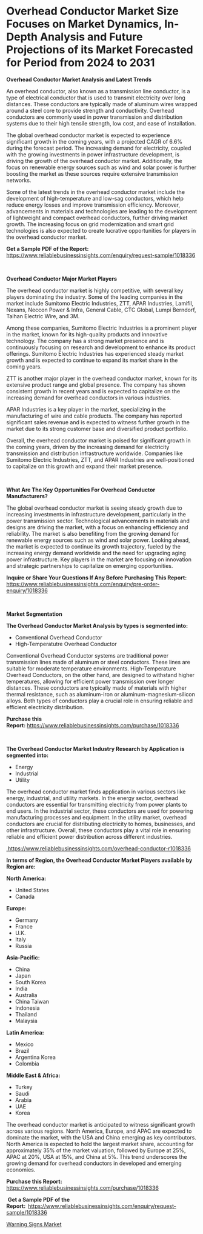 <p><h1>Overhead Conductor Market Size Focuses on Market Dynamics, In-Depth Analysis and Future Projections of its Market Forecasted for Period from 2024 to 2031</h1></p><p><strong>Overhead Conductor Market Analysis and Latest Trends</strong></p>
<p><p>An overhead conductor, also known as a transmission line conductor, is a type of electrical conductor that is used to transmit electricity over long distances. These conductors are typically made of aluminum wires wrapped around a steel core to provide strength and conductivity. Overhead conductors are commonly used in power transmission and distribution systems due to their high tensile strength, low cost, and ease of installation.</p><p>The global overhead conductor market is expected to experience significant growth in the coming years, with a projected CAGR of 6.6% during the forecast period. The increasing demand for electricity, coupled with the growing investments in power infrastructure development, is driving the growth of the overhead conductor market. Additionally, the focus on renewable energy sources such as wind and solar power is further boosting the market as these sources require extensive transmission networks.</p><p>Some of the latest trends in the overhead conductor market include the development of high-temperature and low-sag conductors, which help reduce energy losses and improve transmission efficiency. Moreover, advancements in materials and technologies are leading to the development of lightweight and compact overhead conductors, further driving market growth. The increasing focus on grid modernization and smart grid technologies is also expected to create lucrative opportunities for players in the overhead conductor market.</p></p>
<p><strong>Get a Sample PDF of the Report:&nbsp;</strong> <a href="https://www.reliablebusinessinsights.com/enquiry/request-sample/1018336">https://www.reliablebusinessinsights.com/enquiry/request-sample/1018336</a></p>
<p>&nbsp;</p>
<p><strong>Overhead Conductor Major Market Players</strong></p>
<p><p>The overhead conductor market is highly competitive, with several key players dominating the industry. Some of the leading companies in the market include Sumitomo Electric Industries, ZTT, APAR Industries, Lamifil, Nexans, Neccon Power & Infra, General Cable, CTC Global, Lumpi Berndorf, Taihan Electric Wire, and 3M.</p><p>Among these companies, Sumitomo Electric Industries is a prominent player in the market, known for its high-quality products and innovative technology. The company has a strong market presence and is continuously focusing on research and development to enhance its product offerings. Sumitomo Electric Industries has experienced steady market growth and is expected to continue to expand its market share in the coming years.</p><p>ZTT is another major player in the overhead conductor market, known for its extensive product range and global presence. The company has shown consistent growth in recent years and is expected to capitalize on the increasing demand for overhead conductors in various industries.</p><p>APAR Industries is a key player in the market, specializing in the manufacturing of wire and cable products. The company has reported significant sales revenue and is expected to witness further growth in the market due to its strong customer base and diversified product portfolio.</p><p>Overall, the overhead conductor market is poised for significant growth in the coming years, driven by the increasing demand for electricity transmission and distribution infrastructure worldwide. Companies like Sumitomo Electric Industries, ZTT, and APAR Industries are well-positioned to capitalize on this growth and expand their market presence.</p></p>
<p>&nbsp;</p>
<p><strong>What Are The Key Opportunities For Overhead Conductor Manufacturers?</strong></p>
<p><p>The global overhead conductor market is seeing steady growth due to increasing investments in infrastructure development, particularly in the power transmission sector. Technological advancements in materials and designs are driving the market, with a focus on enhancing efficiency and reliability. The market is also benefiting from the growing demand for renewable energy sources such as wind and solar power. Looking ahead, the market is expected to continue its growth trajectory, fueled by the increasing energy demand worldwide and the need for upgrading aging power infrastructure. Key players in the market are focusing on innovation and strategic partnerships to capitalize on emerging opportunities.</p></p>
<p><strong>Inquire or Share Your Questions If Any Before Purchasing This Report:</strong> <a href="https://www.reliablebusinessinsights.com/enquiry/pre-order-enquiry/1018336">https://www.reliablebusinessinsights.com/enquiry/pre-order-enquiry/1018336</a></p>
<p>&nbsp;</p>
<p><strong>Market Segmentation</strong></p>
<p><strong>The Overhead Conductor Market Analysis by types is segmented into:</strong></p>
<p><ul><li>Conventional Overhead Conductor</li><li>High-Temperatutre Overhead Conductor</li></ul></p>
<p><p>Conventional Overhead Conductor systems are traditional power transmission lines made of aluminum or steel conductors. These lines are suitable for moderate temperature environments. High-Temperature Overhead Conductors, on the other hand, are designed to withstand higher temperatures, allowing for efficient power transmission over longer distances. These conductors are typically made of materials with higher thermal resistance, such as aluminum-iron or aluminum-magnesium-silicon alloys. Both types of conductors play a crucial role in ensuring reliable and efficient electricity distribution.</p></p>
<p><strong>Purchase this Report:&nbsp;</strong><a href="https://www.reliablebusinessinsights.com/purchase/1018336">https://www.reliablebusinessinsights.com/purchase/1018336</a></p>
<p>&nbsp;</p>
<p><strong>The Overhead Conductor Market Industry Research by Application is segmented into:</strong></p>
<p><ul><li>Energy</li><li>Industrial</li><li>Utility</li></ul></p>
<p><p>The overhead conductor market finds application in various sectors like energy, industrial, and utility markets. In the energy sector, overhead conductors are essential for transmitting electricity from power plants to end users. In the industrial sector, these conductors are used for powering manufacturing processes and equipment. In the utility market, overhead conductors are crucial for distributing electricity to homes, businesses, and other infrastructure. Overall, these conductors play a vital role in ensuring reliable and efficient power distribution across different industries.</p></p>
<p><a href="https://www.reliablebusinessinsights.com/overhead-conductor-r1018336">&nbsp;https://www.reliablebusinessinsights.com/overhead-conductor-r1018336</a></p>
<p><strong>In terms of Region, the Overhead Conductor Market Players available by Region are:</strong></p>
<p>
    <p> <strong> North America: </strong>
        <ul>
            <li>United States</li>
            <li>Canada</li>
        </ul>
        </p> 
    <p> <strong> Europe: </strong>
        <ul>
            <li>Germany</li>
            <li>France</li>
            <li>U.K.</li>
            <li>Italy</li>
            <li>Russia</li>
        </ul>
        </p> 
    <p> <strong> Asia-Pacific: </strong>
        <ul>
            <li>China</li>
            <li>Japan</li>
            <li>South Korea</li>
            <li>India</li>
            <li>Australia</li>
            <li>China Taiwan</li>
            <li>Indonesia</li>
            <li>Thailand</li>
            <li>Malaysia</li>
        </ul>
        </p> 
    <p> <strong> Latin America: </strong>
        <ul>
            <li>Mexico</li>
            <li>Brazil</li>
            <li>Argentina Korea</li>
            <li>Colombia</li>
        </ul>
        </p> 
    <p> <strong> Middle East & Africa: </strong>
        <ul>
            <li>Turkey</li>
            <li>Saudi</li>
            <li>Arabia</li>
            <li>UAE</li>
            <li>Korea</li>
        </ul>
    </p>
    </p>
<p><p>The overhead conductor market is anticipated to witness significant growth across various regions. North America, Europe, and APAC are expected to dominate the market, with the USA and China emerging as key contributors. North America is expected to hold the largest market share, accounting for approximately 35% of the market valuation, followed by Europe at 25%, APAC at 20%, USA at 15%, and China at 5%. This trend underscores the growing demand for overhead conductors in developed and emerging economies.</p></p>
<p><strong>Purchase this Report: </strong><a href="https://www.reliablebusinessinsights.com/purchase/1018336">https://www.reliablebusinessinsights.com/purchase/1018336</a></p>
<p>&nbsp;<strong>Get a Sample PDF of the Report:&nbsp;&nbsp;</strong><a href="https://www.reliablebusinessinsights.com/enquiry/request-sample/1018336">https://www.reliablebusinessinsights.com/enquiry/request-sample/1018336</a></p>
<p><strong></strong></p>
<p><p><a href="https://github.com/mabutironaldo/Market-Research-Report-List-4/blob/main/warning-signs-market.md">Warning Signs Market</a></p></p>